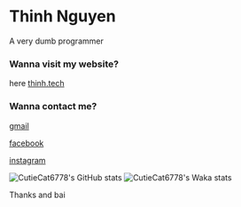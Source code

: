 # Thinh Nguyen

A very dumb programmer

### Wanna visit my website?

here [thinh.tech](https://thinh.tech)

### Wanna contact me?

[gmail](mailto:thinhnguyenhuuhung@gmail.com)

[facebook](https://facebook.com/txzje)

[instagram](https://instagram.com/txzje)

![CutieCat6778's GitHub stats](https://github-readme-stats.vercel.app/api?username=CutieCat6778&show_icons=true&theme=transparent)
![CutieCat6778's Waka stats](https://wakatime.com/share/@4afa9149-7101-4ea6-8fa0-255a4d5fe334/726ebc30-68ec-474e-aafa-097e3f8760c7.svg)

Thanks and bai
